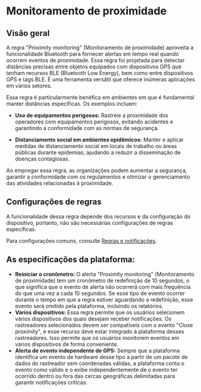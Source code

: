 # Monitoramento de proximidade

## Visão geral

A regra "Proximity monitoring" (Monitoramento de proximidade) aproveita a funcionalidade Bluetooth para fornecer alertas em tempo real quando ocorrem eventos de proximidade. Essa regra foi projetada para detectar distâncias precisas entre objetos equipados com dispositivos GPS que tenham recursos BLE (Bluetooth Low Energy), bem como entre dispositivos GPS e tags BLE. É uma ferramenta versátil que oferece inúmeras aplicações em vários setores.

Essa regra é particularmente benéfica em ambientes em que é fundamental manter distâncias específicas. Os exemplos incluem:

- **Uso de equipamentos perigosos:** Rastreie a proximidade dos operadores com equipamentos perigosos, evitando acidentes e garantindo a conformidade com as normas de segurança.

- **Distanciamento social em ambientes epidêmicos:** Manter e aplicar medidas de distanciamento social em locais de trabalho ou áreas públicas durante epidemias, ajudando a reduzir a disseminação de doenças contagiosas.

Ao empregar essa regra, as organizações podem aumentar a segurança, garantir a conformidade com os regulamentos e otimizar o gerenciamento das atividades relacionadas à proximidade.

## Configurações de regras

A funcionalidade dessa regra depende dos recursos e da configuração do dispositivo, portanto, não são necessárias configurações de regras específicas.

Para configurações comuns, consulte [Regras e notificações](../../regras-e-notificacoes.md).

## As especificações da plataforma:

- **Reiniciar o cronômetro:** O alerta "Proximity monitoring" (Monitoramento de proximidade) tem um cronômetro de redefinição de 10 segundos, o que significa que o evento de alerta não ocorrerá com mais frequência do que uma vez a cada 10 segundos. Se esse tipo de evento ocorrer durante o tempo em que a regra estiver aguardando a redefinição, esse evento será omitido pela plataforma, incluindo os relatórios.
- **Vários dispositivos:** Essa regra permite que os usuários selecionem vários dispositivos dos quais desejam receber notificações. Os rastreadores selecionados devem ser compatíveis com o evento "Close proximity", e esse recurso deve estar integrado à plataforma desses rastreadores. Isso permite que os usuários monitorem eventos em vários dispositivos de forma conveniente.
- **Alerta de evento independente de GPS:** Sempre que a plataforma identifica um evento de hardware desse tipo a partir de um pacote de dados do rastreador sem coordenadas válidas, a plataforma conta o evento como válido e o exibe independentemente de o evento ter ocorrido dentro ou fora das cercas geográficas delimitadas para garantir notificações críticas.